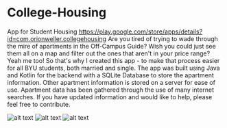 # College-Housing
App for Student Housing
https://play.google.com/store/apps/details?id=com.orionweller.collegehousing
 Are you tired of trying to wade through the mire of apartments in the Off-Campus Guide? Wish you could just see them all on a map and filter out the ones that aren't in your price range? Yeah me too! So that's why I created this app - to make that process easier for all BYU students, both married and single.
 The app was built using Java and Kotlin for the backend with a SQLite Database to store the apartment information.  Other apartment information is stored on a server for ease of use.  Apartment data has been gathered through the use of many internet searches.  If you have updated information and would like to help, please feel free to contribute.
 
 
 ![alt text](https://lh3.googleusercontent.com/yA3KzaXKI0urU4W33EP_V76rIiMAersAPVYCy-L_OJPhRVXQZD9ZjuatgE9DjP8MVw=w1536-h723-rw)
 ![alt text](https://lh3.googleusercontent.com/ufSG8oY_BITgHIz1R8sCcQmkYislYl6lUWOhSJ5wnzYGxXWt6bu6N7Q8HA4tWVygRzo=w720-h310-rw)
 ![alt text](https://lh3.googleusercontent.com/G-d5XC2w5MCbM5oGhQrUK6vZKdLHkPmxz3anMrA_XwcJmR9S2SRO3Zmf3fCT4Y4rbag=w720-h310-rw)
